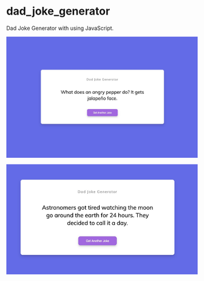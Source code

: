 # dad_joke_generator
Dad Joke Generator with using JavaScript.

![screenshot of Dad Joke Generator](image/screen_shot_1.jpg)

![screenshot of Dad Joke Generator](image/screen_shot_2.jpg)
